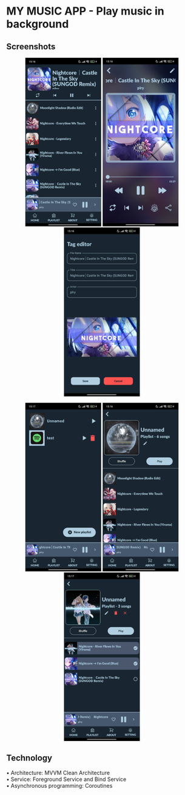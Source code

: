 # MY MUSIC APP - Play music in background

## Screenshots

<p align="center">  
    <img src="assets/image1.jpg" width="200"  alt=""/>  
    <img src="assets/image2.jpg" width="200"  alt=""/>  
    <img src="assets/image3.jpg" width="200"  alt=""/>  
</p> 
<p align="center">
    <img src="assets/image4.jpg" width="200"  alt=""/>  
    <img src="assets/image5.jpg" width="200"  alt=""/>  
    <img src="assets/image6.jpg" width="200"  alt=""/>  
</p>

## Technology

• Architecture: MVVM Clean Architecture <br>
• Service: Foreground Service and Bind Service <br>
• Asynchronous programming: Coroutines <br>